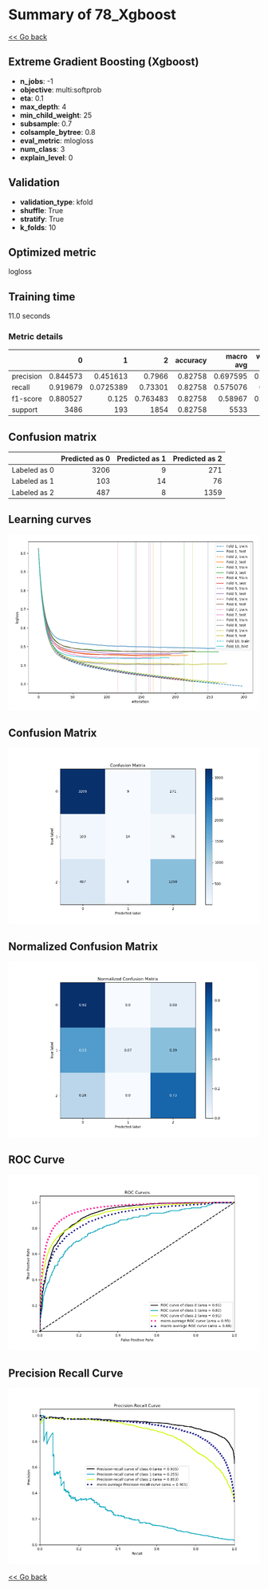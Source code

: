 # Summary of 78_Xgboost

[<< Go back](../README.md)


## Extreme Gradient Boosting (Xgboost)
- **n_jobs**: -1
- **objective**: multi:softprob
- **eta**: 0.1
- **max_depth**: 4
- **min_child_weight**: 25
- **subsample**: 0.7
- **colsample_bytree**: 0.8
- **eval_metric**: mlogloss
- **num_class**: 3
- **explain_level**: 0

## Validation
 - **validation_type**: kfold
 - **shuffle**: True
 - **stratify**: True
 - **k_folds**: 10

## Optimized metric
logloss

## Training time

11.0 seconds

### Metric details
|           |           0 |           1 |           2 |   accuracy |   macro avg |   weighted avg |   logloss |
|:----------|------------:|------------:|------------:|-----------:|------------:|---------------:|----------:|
| precision |    0.844573 |   0.451613  |    0.7966   |    0.82758 |    0.697595 |       0.814791 |   0.44819 |
| recall    |    0.919679 |   0.0725389 |    0.73301  |    0.82758 |    0.575076 |       0.82758  |   0.44819 |
| f1-score  |    0.880527 |   0.125     |    0.763483 |    0.82758 |    0.58967  |       0.814954 |   0.44819 |
| support   | 3486        | 193         | 1854        |    0.82758 | 5533        |    5533        |   0.44819 |


## Confusion matrix
|              |   Predicted as 0 |   Predicted as 1 |   Predicted as 2 |
|:-------------|-----------------:|-----------------:|-----------------:|
| Labeled as 0 |             3206 |                9 |              271 |
| Labeled as 1 |              103 |               14 |               76 |
| Labeled as 2 |              487 |                8 |             1359 |

## Learning curves
![Learning curves](learning_curves.png)
## Confusion Matrix

![Confusion Matrix](confusion_matrix.png)


## Normalized Confusion Matrix

![Normalized Confusion Matrix](confusion_matrix_normalized.png)


## ROC Curve

![ROC Curve](roc_curve.png)


## Precision Recall Curve

![Precision Recall Curve](precision_recall_curve.png)



[<< Go back](../README.md)
